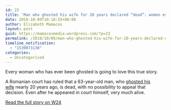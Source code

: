 ```yaml
---
id: 23
title: 'Man who ghosted his wife for 20 years declared “dead”: women everywhere have the last laugh'
date: 2018-10-09T10:18:55+00:00
author: Elizabeth Mamacos
layout: post
guid: https://mamacosmedia.wordpress.com/?p=23
permalink: /2018/10/09/man-who-ghosted-his-wife-for-20-years-declared-dead-women-everywhere-have-the-last-laugh/
timeline_notification:
  - "1539073138"
categories:
  - Uncategorised
---
```

<div class="articleBlurb">
  Every woman who has ever been ghosted is going to love this true story.
</div>

<div class="articleBody">
  <p>
    A Romanian court has ruled that a 63-year-old man, who <a href="https://www.thecut.com/2018/03/court-declares-live-romanian-man-dead-constantin-reliu.html" target="_blank" rel="noopener">ghosted his wife</a> nearly 20 years ago, is dead, with no possibility to appeal that decision. Even after he appeared in court himself, very much alive.
  </p>
  
  <p>
    <a href="https://www.w24.co.za/Love/Dating/man-who-ghosted-his-wife-for-20-years-declared-dead-women-everywhere-have-the-last-laugh-20180418" target="_blank" rel="noopener">Read the full story on W24</a>
  </p>
</div>